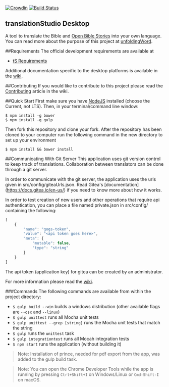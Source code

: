 [![Crowdin](https://d322cqt584bo4o.cloudfront.net/translation-studio/localized.png)](https://crowdin.com/project/translation-studio)
[![Build Status](https://travis-ci.org/unfoldingWord-dev/ts-desktop.svg?branch=develop)](https://travis-ci.org/unfoldingWord-dev/ts-desktop)

translationStudio Desktop
--

A tool to translate the Bible and [Open Bible Stories](http://distantshores.org/openbiblestories) into your own language. You can read more about the purpose of this project at [unfoldingWord](https://unfoldingword.org/apps/#tS).

##Requirements
The official development requirements are available at
* [tS Requirements](https://github.com/unfoldingWord-dev/ts-requirements)

Additional documentation specific to the desktop platforms is available in the [wiki](https://github.com/unfoldingWord-dev/ts-desktop/wiki).

##Contributing
If you would like to contribute to this project please read the [Contributing](https://github.com/unfoldingWord-dev/ts-desktop/wiki/Contributing) article in the wiki.

##Quick Start
First make sure you have [NodeJS](https://nodejs.org/) installed (choose the Current, not LTS). Then, in your terminal/command line window:

	$ npm install -g bower
	$ npm install -g gulp

Then fork this repository and clone your fork.
After the repository has been cloned to your computer run the following command in the new directory to set up your environment

    $ npm install && bower install

##Communicating With Git Server
This application uses git version control to keep track of translations.  Collaboration between translators can be done through a git server.

In order to communicate with the git server, the application uses the urls given in src/config/giteaUrls.json.  Read Gitea's [documentation] (https://docs.gitea.io/en-us/) if you need to know more about how it works.

In order to test creation of new users and other operations that require api authentication, you can place a file named private.json in src/config/ containing the following:

```javascript
[
    {
        "name": "gogs-token",
        "value": "<api token goes here>",
        "meta": {
            "mutable": false,
            "type": "string"
        }
    }
]
```
The api token (application key) for gitea can be created by an administrator.

For more information please read the [wiki](https://github.com/unfoldingWord-dev/ts-desktop/wiki).

###Commands
The following commands are available from within the project directory:

* `$ gulp build --win` builds a windows distribution (other available flags are `--osx` and `--linux`)
* `$ gulp unittest` runs all Mocha unit tests
* `$ gulp unittest --grep [string]` runs the Mocha unit tests that match the string
* `$ gulp` runs the `unittest` task
* `$ gulp integrationtest` runs all Mocah integration tests
* `$ npm start` runs the application (without building it)

> Note: Installation of prince, needed for pdf export from the app, was added to the gulp build task.

> Note: You can open the Chrome Developer Tools while the app is running by pressing `Ctrl+Shift+I` on Windows/Linux or `Cmd-Shift-I` on macOS.
